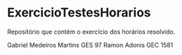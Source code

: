 # ExercicioTestesHorarios
Repositório que contém o exercício dos horários resolvido.

Gabriel Medeiros Martins GES 97
Ramon Adonis GEC 1581
